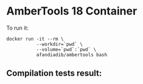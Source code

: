 # AmberTools 18 Container

To run it:

    docker run -it --rm \
               --workdir=`pwd` \
               --volume=`pwd`:`pwd` \
               afandiadib/ambertools bash

## Compilation tests result:

